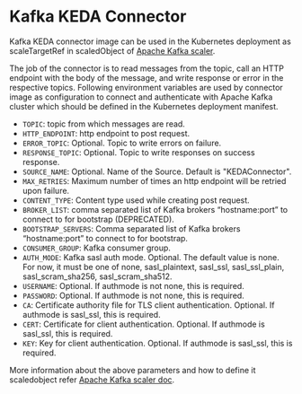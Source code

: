 # Kafka KEDA Connector

Kafka KEDA connector image can be used in the Kubernetes deployment as scaleTargetRef in scaledObject of [Apache Kafka scaler](https://keda.sh/docs/1.5/scalers/apache-kafka/).

The job of the connector is to read messages from the topic, call an HTTP endpoint with the body of the message, and write response or error in the respective topics. Following environment variables are used by connector image as configuration to connect and authenticate with Apache Kafka cluster which should be defined in the Kubernetes deployment manifest.

- `TOPIC`: topic from which messages are read.
- `HTTP_ENDPOINT`: http endpoint to post request.
- `ERROR_TOPIC`: Optional. Topic to write errors on failure.
- `RESPONSE_TOPIC`: Optional. Topic to write responses on success response.
- `SOURCE_NAME`: Optional. Name of the Source. Default is "KEDAConnector".
- `MAX_RETRIES`: Maximum number of times an http endpoint will be retried upon failure.
- `CONTENT_TYPE`: Content type used while creating post request.
- `BROKER_LIST`: comma separated list of Kafka brokers “hostname:port” to connect to for bootstrap (DEPRECATED).
- `BOOTSTRAP_SERVERS`: Comma separated list of Kafka brokers “hostname:port” to connect to for bootstrap.
- `CONSUMER_GROUP`: Kafka consumer group.
- `AUTH_MODE`: Kafka sasl auth mode. Optional. The default value is none. For now, it must be one of none, sasl_plaintext, sasl_ssl, sasl_ssl_plain, sasl_scram_sha256, sasl_scram_sha512.
- `USERNAME`: Optional. If authmode is not none, this is required.
- `PASSWORD`: Optional. If authmode is not none, this is required.
- `CA`: Certificate authority file for TLS client authentication. Optional. If authmode is sasl_ssl, this is required.
- `CERT`: Certificate for client authentication. Optional. If authmode is sasl_ssl, this is required.
- `KEY`: Key for client authentication. Optional. If authmode is sasl_ssl, this is required.

More information about the above parameters and how to define it scaledobject refer [Apache Kafka scaler doc](https://keda.sh/docs/1.5/scalers/apache-kafka/).



